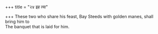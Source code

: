 +++
title = "२४ इह त्या"

+++
These two who share his feast, Bay Steeds with golden manes, shall bring him to  
     The banquet that is laid for him.